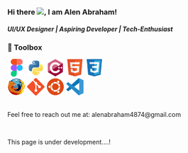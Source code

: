 ### <p>Hi there <img src="https://raw.githubusercontent.com/MartinHeinz/MartinHeinz/master/wave.gif" width="20px" >, I am Alen Abraham! </p>

##### <p> UI/UX Designer | Aspiring Developer | Tech-Enthusiast </p>

### <p>🧰 Toolbox </p>

<div>
  <img src = "https://github.com/devicons/devicon/blob/master/icons/figma/figma-original.svg" alt = "Figma Logo" width = "40px" height = "40px" /> <img src = "https://github.com/devicons/devicon/blob/master/icons/python/python-original.svg" alt = "Python Logo" width = "40px" height = "40px" /> <img src = "https://github.com/devicons/devicon/blob/master/icons/cplusplus/cplusplus-original.svg" alt = "C++Logo" width = "40px" height = "40px" /> <img src = "https://github.com/devicons/devicon/blob/master/icons/html5/html5-original.svg" alt = "HTML5 Logo" width = "40px" height = "40px" /> <img src = "https://github.com/devicons/devicon/blob/master/icons/css3/css3-original.svg" alt = "CSS3 Logo" width = "40px" height = "40px" />
</div> 
  <div> 
  <img src = "https://github.com/devicons/devicon/blob/master/icons/firefox/firefox-original.svg" alt = "Firefox Logo" width = "40px" height = "40px" /> 
  <img src = "https://github.com/devicons/devicon/blob/master/icons/git/git-original.svg" alt = "Git Logo" width = "40px" height = "40px" /> <img src = "https://github.com/devicons/devicon/blob/master/icons/ubuntu/ubuntu-plain.svg" alt = "Ubuntu Logo" width = "40px" height = "40px" /> <img src = "https://github.com/devicons/devicon/blob/master/icons/vscode/vscode-original.svg" alt = "VS Code Logo" width = "40px" height = "40px" /> 
</div><br>

<p>Feel free to reach out me at: alenabraham4874@gmail.com</p>
<br>
<p>This page is under development....!</p>

<!--
**Alenabraham07/Alenabraham07** is a ✨ _special_ ✨ repository because its `README.md` (this file) appears on your GitHub profile.

Here are some ideas to get you started:

- 🔭 I’m currently working on ...
- 🌱 I’m currently learning ...
- 👯 I’m looking to collaborate on ...
- 🤔 I’m looking for help with ...
- 💬 Ask me about ...
- 📫 How to reach me: ...
- 😄 Pronouns: ...
- ⚡ Fun fact: ...
-->
